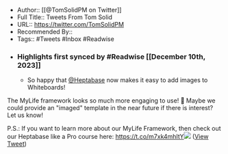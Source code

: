 - Author:: [[@TomSolidPM on Twitter]]
- Full Title:: Tweets From Tom Solid
- URL:: https://twitter.com/TomSolidPM
- Recommended By::
- Tags:: #Tweets #Inbox #Readwise
- ### Highlights first synced by #Readwise [[December 10th, 2023]]
    - So happy that <a href="https://twitter.com/Heptabase">@Heptabase</a> now makes it easy to add images to Whiteboards!

The MyLife framework looks so much more engaging to use! 🤩 Maybe we could provide an "imaged" template in the near future if there is interest? Let us know!

P.S.: If you want to learn more about our MyLife Framework, then check out our Heptabase like a Pro course here: https://t.co/m7xk4mhItY<img src='https://pbs.twimg.com/media/GA6haFyWcAAyd0g.jpg'/> ([View Tweet](https://twitter.com/TomSolidPM/status/1733501144800923838))
